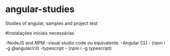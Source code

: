 # angular-studies
Studies of angular, samples and project test

#Instalações iniciais necessárias

-NodeJS and NPM
-visual studio code ou equivalente.
-Angular CLI - (npm i -g @angular/cli)
-typescript - (npm i -g typescript)

